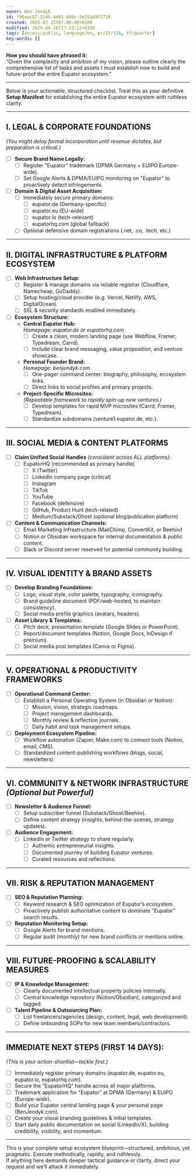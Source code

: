 ```yaml
---
owner: Ben Jendyk
id: f96eac87-2145-4d65-8d0c-3e25ab9f3718
created: 2025-03-25T07:00:49+0100
modified: 2025-04-26T17:53:12+0200
tags: [access/public, language/en, pr/25/116, tf/quarter]
key-words: []
---
```


**How you should have phrased it:**  
“Given the complexity and ambition of my vision, please outline clearly the comprehensive list of tasks and assets I must establish now to build and future-proof the entire Eupator ecosystem.”

---

Below is your actionable, structured checklist. Treat this as your definitive **Setup Manifest** for establishing the entire Eupator ecosystem with ruthless clarity.

---

## I. LEGAL & CORPORATE FOUNDATIONS
*(You might delay formal incorporation until revenue dictates, but preparation is critical.)*

- [ ] **Secure Brand Name Legally:**
  - [ ] Register "Eupator" trademark (DPMA Germany + EUIPO Europe-wide).
  - [ ] Set Google Alerts & DPMA/EUIPO monitoring on "Eupator" to proactively detect infringements.

- [ ] **Domain & Digital Asset Acquisition:**
  - [ ] Immediately secure primary domains:
    - [ ] eupator.de (Germany-specific)
    - [ ] eupator.eu (EU-wide)
    - [ ] eupator.io (tech-relevant)
    - [ ] eupatorhq.com (global fallback)
  - [ ] Optional defensive domain registrations (.net, .co, .tech, etc.)

---

## II. DIGITAL INFRASTRUCTURE & PLATFORM ECOSYSTEM

- [ ] **Web Infrastructure Setup:**
  - [ ] Register & manage domains via reliable registrar (Cloudflare, Namecheap, GoDaddy).
  - [ ] Setup hosting/cloud provider (e.g. Vercel, Netlify, AWS, DigitalOcean).
  - [ ] SSL & security standards enabled immediately.

- [ ] **Ecosystem Structure:**
  - **Central Eupator Hub:**  
    *Homepage: eupator.de or eupatorhq.com*
    - [ ] Create a clean, modern landing page (use Webflow, Framer, Typedream, Carrd).
    - [ ] Include clear brand messaging, value proposition, and venture showcase.

  - **Personal Founder Brand:**  
    *Homepage: benjendyk.com*  
    - [ ] One-pager command center: biography, philosophy, ecosystem links.
    - [ ] Direct links to social profiles and primary projects.

  - **Project-Specific Microsites:**  
    *(Repeatable framework to rapidly spin-up new ventures.)*  
    - [ ] Develop templates for rapid MVP microsites (Carrd, Framer, Typedream).
    - [ ] Standardize subdomains (venture1.eupator.de, etc.).

---

## III. SOCIAL MEDIA & CONTENT PLATFORMS

- [ ] **Claim Unified Social Handles** *(consistent across ALL platforms):*
  - [ ] EupatorHQ (recommended as primary handle)
    - [ ] X (Twitter)
    - [ ] LinkedIn company page (critical)
    - [ ] Instagram
    - [ ] TikTok
    - [ ] YouTube
    - [ ] Facebook (defensive)
    - [ ] GitHub, Product Hunt (tech-related)
    - [ ] Medium/Substack/Ghost (optional blog/publication platform)

- [ ] **Content & Communication Channels:**
  - [ ] Email Marketing Infrastructure (MailChimp, ConvertKit, or Beehiiv)
  - [ ] Notion or Obsidian workspace for internal documentation & public content.
  - [ ] Slack or Discord server reserved for potential community building.

---

## IV. VISUAL IDENTITY & BRAND ASSETS

- [ ] **Develop Branding Foundations:**
  - [ ] Logo, visual style, color palette, typography, iconography.
  - [ ] Brand guideline document (PDF/web-hosted, to maintain consistency).
  - [ ] Social media profile graphics (avatars, headers).

- [ ] **Asset Library & Templates:**
  - [ ] Pitch deck, presentation template (Google Slides or PowerPoint).
  - [ ] Report/document templates (Notion, Google Docs, InDesign if premium).
  - [ ] Social media post templates (Canva or Figma).

---

## V. OPERATIONAL & PRODUCTIVITY FRAMEWORKS

- [ ] **Operational Command Center:**
  - [ ] Establish a Personal Operating System (in Obsidian or Notion):
    - [ ] Mission, vision, strategic roadmaps.
    - [ ] Project management dashboards.
    - [ ] Monthly review & reflection journals.
    - [ ] Daily habit and task management setups.

- [ ] **Deployment Ecosystem Pipeline:**
  - [ ] Workflow automation (Zapier, Make.com) to connect tools (Notion, email, CMS).
  - [ ] Standardized content-publishing workflows (blogs, social, newsletters).

---

## VI. COMMUNITY & NETWORK INFRASTRUCTURE *(Optional but Powerful)*

- [ ] **Newsletter & Audience Funnel:**
  - [ ] Setup subscriber funnel (Substack/Ghost/Beehiiv).
  - [ ] Define content strategy (insights, behind-the-scenes, strategy updates).

- [ ] **Audience Engagement:**
  - [ ] LinkedIn or Twitter strategy to share regularly:  
    - [ ] Authentic entrepreneurial insights.  
    - [ ] Documented journey of building Eupator ventures.  
    - [ ] Curated resources and reflections.

---

## VII. RISK & REPUTATION MANAGEMENT

- [ ] **SEO & Reputation Planning:**
  - [ ] Keyword research & SEO optimization of Eupator’s ecosystem.
  - [ ] Proactively publish authoritative content to dominate "Eupator" search results.

- [ ] **Reputation Monitoring Setup:**
  - [ ] Google Alerts for brand mentions.
  - [ ] Regular audit (monthly) for new brand conflicts or mentions online.

---

## VIII. FUTURE-PROOFING & SCALABILITY MEASURES

- [ ] **IP & Knowledge Management:**
  - [ ] Clearly documented intellectual property policies internally.
  - [ ] Central knowledge repository (Notion/Obsidian), categorized and tagged.

- [ ] **Talent Pipeline & Outsourcing Plan:**
  - [ ] List freelancers/agencies (design, content, legal, web development).
  - [ ] Define onboarding SOPs for new team members/contractors.

---

## **IMMEDIATE NEXT STEPS (FIRST 14 DAYS):**
*(This is your action-shortlist—tackle first.)*

- [ ] Immediately register primary domains (eupator.de, eupator.eu, eupator.io, eupatorhq.com).
- [ ] Secure the “EupatorHQ” handle across all major platforms.
- [ ] Trademark application for "Eupator" at DPMA (Germany) & EUIPO (Europe-wide).
- [ ] Build your Eupator central landing page & your personal page (BenJendyk.com).
- [ ] Create your visual branding guidelines & initial templates.
- [ ] Start daily public documentation on social (LinkedIn/X), building credibility, visibility, and momentum.

---

This is your complete setup ecosystem blueprint—structured, ambitious, yet pragmatic. Execute methodically, rapidly, and ruthlessly.  
If anything here demands deeper tactical guidance or clarity, direct your request and we’ll attack it immediately.